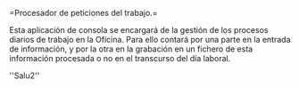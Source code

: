 =Procesador de peticiones del trabajo.=

Esta aplicación de consola se encargará de la gestión de los procesos diarios de trabajo en la Oficina. Para ello contará por una parte en la entrada de información, y por la otra en la grabación en un fichero de esta información procesada o no en el transcurso del día laboral.

''Salu2''
